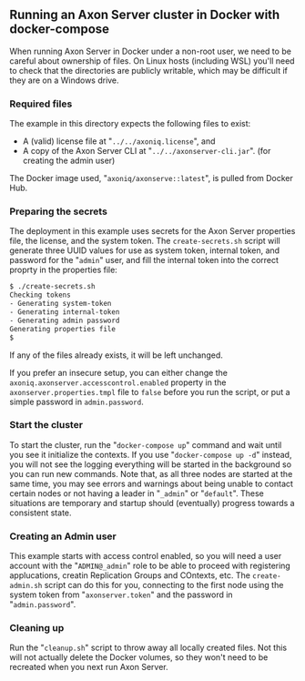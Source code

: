 ## Running an Axon Server cluster  in Docker with docker-compose

When running Axon Server in Docker under a non-root user, we need to be careful about ownership of files. On Linux hosts (including WSL) you'll need to check that the directories are publicly writable, which may be difficult if they are on a Windows drive.

### Required files

The example in this directory expects the following files to exist:

* A (valid) license file at "`../../axoniq.license`", and
* A copy of the Axon Server CLI at "`../../axonserver-cli.jar`". (for creating the admin user)

The Docker image used, "`axoniq/axonserve::latest`", is pulled from Docker Hub.

### Preparing the secrets

The deployment in this example uses secrets for the Axon Server properties file, the license, and the system token. The `create-secrets.sh` script will generate three UUID values for use as system token, internal token, and password for the "`admin`" user, and fill the internal token into the correct proprty in the properties file:

```sh
$ ./create-secrets.sh
Checking tokens
- Generating system-token
- Generating internal-token
- Generating admin password
Generating properties file
$
```

If any of the files already exists, it will be left unchanged.

If you prefer an insecure setup, you can either change the `axoniq.axonserver.accesscontrol.enabled` property in the `axonserver.properties.tmpl` file to `false` before you run the script, or put a simple password in `admin.password`.

### Start the cluster

To start the cluster, run the "`docker-compose up`" command and wait until you see it initialize the contexts. If you use "`docker-compose up -d`" instead, you will not see the logging everything will be started in the background so you can run new commands. Note that, as all three nodes are started at the same time, you may see errors and warnings about being unable to contact certain nodes or not having a leader in "`_admin`" or "`default`". These situations are temporary and startup should (eventually) progress towards a consistent state.

### Creating an Admin user

This example starts with access control enabled, so you will need a user account with the "`ADMIN@_admin`" role to be able to proceed with registering applucations, creatin Replication Groups and COntexts, etc. The `create-admin.sh` script can do this for you, connecting to the first node using the system token from "`axonserver.token`" and the password in "`admin.password`".

### Cleaning up

Run the "`cleanup.sh`" script to throw away all locally created files. Not this will not actually delete the Docker volumes, so they won't need to be recreated when you next run Axon Server.
